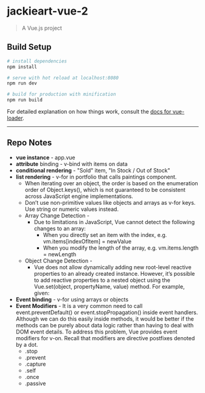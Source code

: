 # jackieart-vue-2

> A Vue.js project

## Build Setup

``` bash
# install dependencies
npm install

# serve with hot reload at localhost:8080
npm run dev

# build for production with minification
npm run build
```

For detailed explanation on how things work, consult the [docs for vue-loader](http://vuejs.github.io/vue-loader).

-----------------------------------------
## Repo Notes
* **vue instance** - app.vue
* **attribute** binding - v-bind with items on data
* **conditional rendering** - "Sold" item, "In Stock / Out of Stock"
* **list rendering** - v-for in portfolio that calls paintings component. 
    * When iterating over an object, the order is based on the enumeration order of Object.keys(), which is not guaranteed to be consistent across JavaScript engine implementations.
    * Don’t use non-primitive values like objects and arrays as v-for keys. Use string or numeric values instead. 
    * Array Change Detection - 
        * Due to limitations in JavaScript, Vue cannot detect the following changes to an array:
            * When you directly set an item with the index, e.g. vm.items[indexOfItem] = newValue
            * When you modify the length of the array, e.g. vm.items.length = newLength
    * Object Change Detection - 
        * Vue does not allow dynamically adding new root-level reactive properties to an already created instance. However, it’s possible to add reactive properties to a nested object using the Vue.set(object, propertyName, value) method. For example, given: 
* **Event binding** - v-for using arrays or objects
* **Event Modifiers** - It is a very common need to call event.preventDefault() or event.stopPropagation() inside event handlers. Although we can do this easily inside methods, it would be better if the methods can be purely about data logic rather than having to deal with DOM event details. To address this problem, Vue provides event modifiers for v-on. Recall that modifiers are directive postfixes denoted by a dot.
    * .stop
    * .prevent
    * .capture
    * .self
    * .once
    * .passive 


